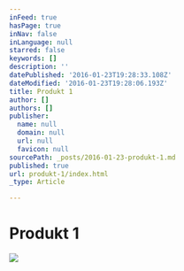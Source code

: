 ```yaml
---
inFeed: true
hasPage: true
inNav: false
inLanguage: null
starred: false
keywords: []
description: ''
datePublished: '2016-01-23T19:28:33.108Z'
dateModified: '2016-01-23T19:28:06.193Z'
title: Produkt 1
author: []
authors: []
publisher:
  name: null
  domain: null
  url: null
  favicon: null
sourcePath: _posts/2016-01-23-produkt-1.md
published: true
url: produkt-1/index.html
_type: Article

---
```

# Produkt 1
![](https://the-grid-user-content.s3-us-west-2.amazonaws.com/8ba8995c-0d71-4728-b77a-3ea8ed16985c.jpg)